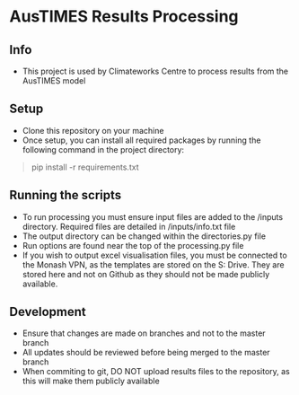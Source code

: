 # AusTIMES Results Processing
## Info
- This project is used by Climateworks Centre to process results from the AusTIMES model


## Setup
- Clone this repository on your machine
- Once setup, you can install all required packages by running the following command in the project directory:
> pip install -r requirements.txt

## Running the scripts
- To run processing you must ensure input files are added to the /inputs directory. Required files are detailed in /inputs/info.txt file
- The output directory can be changed within the directories.py file
- Run options are found near the top of the processing.py file
- If you wish to output excel visualisation files, you must be connected to the Monash VPN, as the templates are stored on 
the S: Drive. They are stored here and not on Github  as they should not be made publicly available.

## Development
- Ensure that changes are made on branches and not to the master branch
- All updates should be reviewed before being merged to the master branch
- When commiting to git, DO NOT upload results files to the repository, as this will make them publicly available